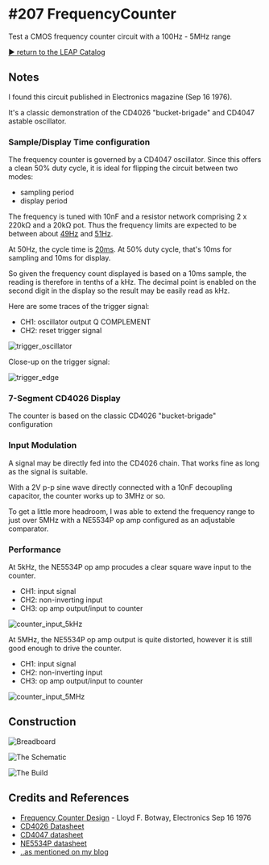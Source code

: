 # #207 FrequencyCounter

Test a CMOS frequency counter circuit with a 100Hz - 5MHz range


[:arrow_forward: return to the LEAP Catalog](https://leap.tardate.com)

## Notes

I found this circuit published in Electronics magazine (Sep 16 1976).

It's a classic demonstration of the CD4026 "bucket-brigade" and CD4047 astable oscillator.

### Sample/Display Time configuration

The frequency counter is governed by a CD4047 oscillator. Since this offers a clean 50% duty cycle,
it is ideal for flipping the circuit between two modes:

* sampling period
* display period

The frequency is tuned with 10nF and a resistor network comprising 2 x 220kΩ and a 20kΩ pot.
Thus the frequency limits are expected to be between about
[49Hz](https://www.wolframalpha.com/input/?i=1%2F%284.4+*+%282+*+220k%CE%A9+%2B+20k%CE%A9%29+*+10nF%29) and
[51Hz](https://www.wolframalpha.com/input/?i=1%2F%284.4+*+2+*+220k%CE%A9+*+10nF%29).

At 50Hz, the cycle time is [20ms](https://www.wolframalpha.com/input/?i=1%2F50Hz).
At 50% duty cycle, that's 10ms for sampling and 10ms for display.

So given the frequency count displayed is based on a 10ms sample,
the reading is therefore in tenths of a kHz.
The decimal point is enabled on the second digit in the display so the result may be easily read as kHz.

Here are some traces of the trigger signal:

* CH1: oscillator output Q COMPLEMENT
* CH2: reset trigger signal

![trigger_oscillator](./assets/trigger_oscillator.gif?raw=true)

Close-up on the trigger signal:

![trigger_edge](./assets/trigger_edge.gif?raw=true)

### 7-Segment CD4026 Display

The counter is based on the classic CD4026 "bucket-brigade" configuration

### Input Modulation

A signal may be directly fed into the CD4026 chain.
That works fine as long as the signal is suitable.

With a 2V p-p sine wave directly connected with a 10nF decoupling capacitor, the counter works up to 3MHz or so.

To get a little more headroom, I was able to extend the frequency range to just over 5MHz
with a NE5534P op amp configured as an adjustable comparator.

### Performance

At 5kHz, the NE5534P op amp procudes a clear square wave input to the counter.

* CH1: input signal
* CH2: non-inverting input
* CH3: op amp output/input to counter

![counter_input_5kHz](./assets/counter_input_5kHz.gif?raw=true)

At 5MHz, the NE5534P op amp output is quite distorted, however it is still good enough to drive the counter.

* CH1: input signal
* CH2: non-inverting input
* CH3: op amp output/input to counter

![counter_input_5MHz](./assets/counter_input_5MHz.gif?raw=true)


## Construction

![Breadboard](./assets/FrequencyCounter_bb.jpg?raw=true)

![The Schematic](./assets/FrequencyCounter_schematic.jpg?raw=true)

![The Build](./assets/FrequencyCounter_build.jpg?raw=true)

## Credits and References
* [Frequency Counter Design](http://www.epanorama.net/sff/Test_equipment/Counters/Minimum%20Parts%20Count%20Frequency%20Counter.pdf) - Lloyd F. Botway, Electronics Sep 16 1976
* [CD4026 Datasheet](https://www.futurlec.com/4000Series/CD4026.shtml)
* [CD4047 datasheet](https://www.futurlec.com/4000Series/CD4047.shtml)
* [NE5534P datasheet](http://www.ti.com/product/NE5534/datasheet)
* [..as mentioned on my blog](https://blog.tardate.com/2016/06/littlearduinoprojects207-frequency.html)
